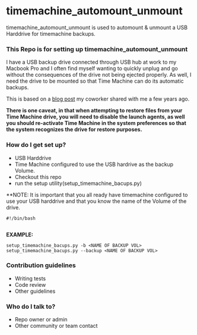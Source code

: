 # timemachine_automount_unmount #

timemachine_automount_unmount is used to automount & unmount a USB Harddrive for timemachine backups.

### This Repo is for setting up timemachine_automount_unmount  ###

I have a USB backup drive connected through USB hub at work to my Macbook Pro and I often find myself wanting to quickly unplug and go without the consequences of the drive not being ejected properly. As well, I need the drive to be mounted so that Time Machine can do its automatic backups.

This is based on a [blog post](http://somethinginteractive.com/blog/2013/07/24/time-machine-auto-mountunmount-drive-os-x/) my coworker shared with me a few years ago.

**There is one caveat, in that when attempting to restore files from your Time Machine drive, you will need to disable the launch agents, as well you should re-activate Time Machine in the system preferences so that the system recognizes the drive for restore purposes.**


### How do I get set up? ###
* USB Harddrive
* Time Machine configured to use the USB hardrive as the backup Volume.
* Checkout this repo
* run the setup utility(setup_timemachine_bacups.py)

**NOTE: It is important that you all ready have timemachine configured to use your USB harddrive and that you know the name of the Volume of the drive.

```
#!/bin/bash


```

**EXAMPLE:**
```
setup_timemachine_bacups.py -b <NAME OF BACKUP VOL>
setup_timemachine_bacups.py --backup <NAME OF BACKUP VOL>
```

### Contribution guidelines ###

* Writing tests
* Code review
* Other guidelines

### Who do I talk to? ###

* Repo owner or admin
* Other community or team contact

